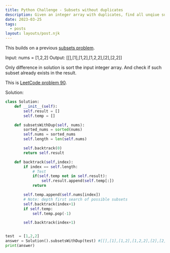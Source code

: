 ```yaml
---
title: Python Challenge - Subsets without duplicates
description: Given an integer array with duplicates, find all unqiue subsets.
date: 2023-03-25
tags:
  - posts
layout: layouts/post.njk
---
```


This builds on a previous [subsets problem](https://100-python-problems-challenge.netlify.app/posts/6-subsets/).

Input: nums = [1,2,2]
Output: [[],[1],[1,2],[1,2,2],[2],[2,2]]

Only difference in solution is sort the input integer array. And check if such subset already exists in the result.

This is [LeetCode problem 90](https://leetcode.com/problems/subsets-ii/description/).

Solution:

```python
class Solution:
    def __init__(self):
        self.result = []
        self.temp = []

    def subsetsWithDup(self, nums):
        sorted_nums = sorted(nums)
        self.nums = sorted_nums
        self.length = len(self.nums)

        self.backtrack(0)
        return self.result

    def backtrack(self,index):
        if index == self.length:
            # Test
            if(self.temp not in self.result):
                self.result.append(self.temp[:])
            return

        self.temp.append(self.nums[index])
        # Note: depth first search of possible subsets
        self.backtrack(index+1)
        if self.temp:
            self.temp.pop(-1)

        self.backtrack(index+1)


test  = [1,2,2]
answer = Solution().subsetsWithDup(test) #[[],[1],[1,2],[1,2,2],[2],[2,2]]
print(answer)
```
